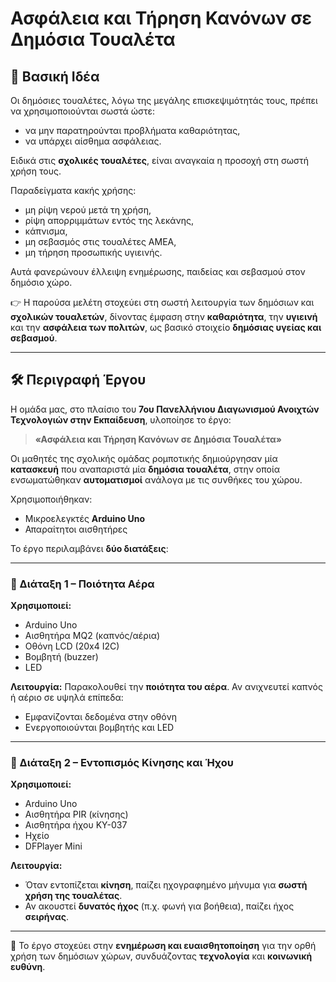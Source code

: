 # Ασφάλεια και Τήρηση Κανόνων σε Δημόσια Τουαλέτα

## 🧠 Βασική Ιδέα

Οι δημόσιες τουαλέτες, λόγω της μεγάλης επισκεψιμότητάς τους, πρέπει να χρησιμοποιούνται σωστά ώστε:

- να μην παρατηρούνται προβλήματα καθαριότητας,
- να υπάρχει αίσθημα ασφάλειας.

Ειδικά στις **σχολικές τουαλέτες**, είναι αναγκαία η προσοχή στη σωστή χρήση τους.

Παραδείγματα κακής χρήσης:

- μη ρίψη νερού μετά τη χρήση,
- ρίψη απορριμμάτων εντός της λεκάνης,
- κάπνισμα,
- μη σεβασμός στις τουαλέτες ΑΜΕΑ,
- μη τήρηση προσωπικής υγιεινής.

Αυτά φανερώνουν έλλειψη ενημέρωσης, παιδείας και σεβασμού στον δημόσιο χώρο.

👉 Η παρούσα μελέτη στοχεύει στη σωστή λειτουργία των δημόσιων και **σχολικών τουαλετών**, δίνοντας έμφαση στην **καθαριότητα**, την **υγιεινή** και την **ασφάλεια των πολιτών**, ως βασικό στοιχείο **δημόσιας υγείας και σεβασμού**.

---

## 🛠️ Περιγραφή Έργου

Η ομάδα μας, στο πλαίσιο του **7ου Πανελλήνιου Διαγωνισμού Ανοιχτών Τεχνολογιών στην Εκπαίδευση**, υλοποίησε το έργο:

> **«Ασφάλεια και Τήρηση Κανόνων σε Δημόσια Τουαλέτα»**

Οι μαθητές της σχολικής ομάδας ρομποτικής δημιούργησαν μία **κατασκευή** που αναπαριστά μία **δημόσια τουαλέτα**, στην οποία ενσωματώθηκαν **αυτοματισμοί** ανάλογα με τις συνθήκες του χώρου.

Χρησιμοποιήθηκαν:
- Μικροελεγκτές **Arduino Uno**
- Απαραίτητοι αισθητήρες

Το έργο περιλαμβάνει **δύο διατάξεις**:

---

### 🔹 Διάταξη 1 – Ποιότητα Αέρα

**Χρησιμοποιεί:**
- Arduino Uno  
- Αισθητήρα MQ2 (καπνός/αέρια)  
- Οθόνη LCD (20x4 I2C)  
- Βομβητή (buzzer)  
- LED

**Λειτουργία:**
Παρακολουθεί την **ποιότητα του αέρα**. Αν ανιχνευτεί καπνός ή αέριο σε υψηλά επίπεδα:
- Εμφανίζονται δεδομένα στην οθόνη
- Ενεργοποιούνται βομβητής και LED

---

### 🔹 Διάταξη 2 – Εντοπισμός Κίνησης και Ήχου

**Χρησιμοποιεί:**
- Arduino Uno  
- Αισθητήρα PIR (κίνησης)  
- Αισθητήρα ήχου KY-037  
- Ηχείο  
- DFPlayer Mini

**Λειτουργία:**
- Όταν εντοπίζεται **κίνηση**, παίζει ηχογραφημένο μήνυμα για **σωστή χρήση της τουαλέτας**.
- Αν ακουστεί **δυνατός ήχος** (π.χ. φωνή για βοήθεια), παίζει ήχος **σειρήνας**.

---

🎯 Το έργο στοχεύει στην **ενημέρωση και ευαισθητοποίηση** για την ορθή χρήση των δημόσιων χώρων, συνδυάζοντας **τεχνολογία** και **κοινωνική ευθύνη**.

